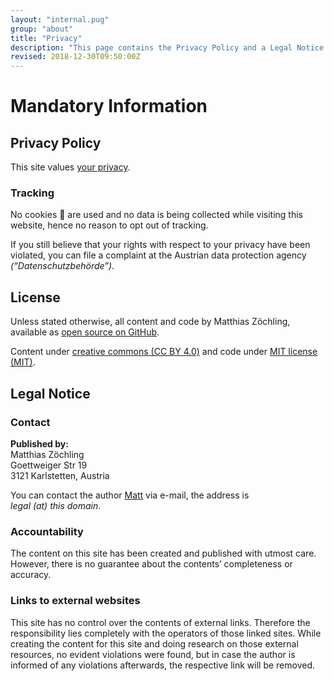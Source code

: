 ```yaml
---
layout: "internal.pug"
group: "about"
title: "Privacy"
description: "This page contains the Privacy Policy and a Legal Notice. You have been warned."
revised: 2018-12-30T09:50:00Z
---
```


# Mandatory Information

## Privacy Policy

This site values [your privacy](/2018/data-protection-rules/).

### Tracking

No cookies 🍪 are used and no data is being collected while visiting this website, hence no reason to opt out of tracking.

If you still believe that your rights with respect to your privacy have been violated, you can file a complaint at the Austrian data protection agency <em lang="de">(“Datenschutzbehörde”)</em>.

## License

Unless stated otherwise, all content and code by Matthias Zöchling, available as [open source on GitHub](https://github.com/cssence/cssence.com).

Content under [creative commons (CC BY 4.0)](https://creativecommons.org/licenses/by/4.0/) and code under [MIT license (MIT)](https://cssence.mit-license.org/2010).

## Legal Notice

### Contact

**Published by:**  
Matthias Zöchling  
Goettweiger Str 19  
3121 Karlstetten, Austria

You can contact the author [Matt](/about/matt/) via e-mail, the address is  
_legal (at) this domain_.

### Accountability

The content on this site has been created and published with utmost care. However, there is no guarantee about the contents’ completeness or accuracy.

### Links to external websites

This site has no control over the contents of external links. Therefore the responsibility lies completely with the operators of those linked sites. While creating the content for this site and doing research on those external resources, no evident violations were found, but in case the author is informed of any violations afterwards, the respective link will be removed.
